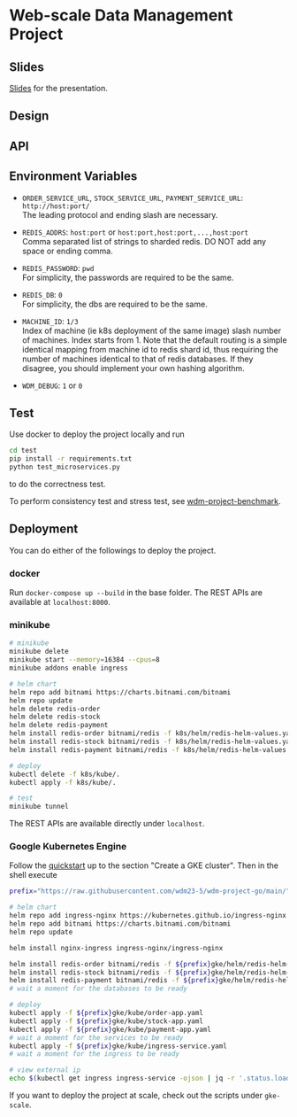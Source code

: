 # Web-scale Data Management Project

## Slides
[Slides](https://docs.google.com/presentation/d/1nz9gV4Jh8lg4LGen0oAvFr0xh2qfgl8t/) for the presentation.

## Design


## API


## Environment Variables
- `ORDER_SERVICE_URL`, `STOCK_SERVICE_URL`, `PAYMENT_SERVICE_URL`: `http://host:port/`  
  The leading protocol and ending slash are necessary.

- `REDIS_ADDRS`: `host:port` or `host:port,host:port,...,host:port`  
  Comma separated list of strings to sharded redis. DO NOT add any space or ending comma.

- `REDIS_PASSWORD`: `pwd`  
  For simplicity, the passwords are required to be the same.

- `REDIS_DB`: `0`  
  For simplicity, the dbs are required to be the same.

- `MACHINE_ID`: `1/3`  
  Index of machine (ie k8s deployment of the same image) slash number of machines. Index starts from 1. Note that the default routing is a simple identical mapping from machine id to redis shard id, thus requiring the number of machines identical to that of redis databases. If they disagree, you should implement your own hashing algorithm.

- `WDM_DEBUG`: `1` or `0`  



## Test
Use docker to deploy the project locally and run
```bash
cd test
pip install -r requirements.txt
python test_microservices.py
```
to do the correctness test.

To perform consistency test and stress test, see [wdm-project-benchmark](https://github.com/wdm23-5/wdm-project-benchmark).



## Deployment
You can do either of the followings to deploy the project.


### docker
Run `docker-compose up --build` in the base folder. The REST APIs are available at `localhost:8000`.


### minikube
```bash
# minikube
minikube delete
minikube start --memory=16384 --cpus=8
minikube addons enable ingress

# helm chart
helm repo add bitnami https://charts.bitnami.com/bitnami
helm repo update
helm delete redis-order
helm delete redis-stock
helm delete redis-payment
helm install redis-order bitnami/redis -f k8s/helm/redis-helm-values.yaml
helm install redis-stock bitnami/redis -f k8s/helm/redis-helm-values.yaml
helm install redis-payment bitnami/redis -f k8s/helm/redis-helm-values.yaml

# deploy
kubectl delete -f k8s/kube/.
kubectl apply -f k8s/kube/.

# test
minikube tunnel
```

The REST APIs are available directly under `localhost`.


### Google Kubernetes Engine
Follow the [quickstart](https://cloud.google.com/kubernetes-engine/docs/deploy-app-cluster) up to the section "Create a GKE cluster". Then in the shell execute
```bash
prefix="https://raw.githubusercontent.com/wdm23-5/wdm-project-go/main/"

# helm chart
helm repo add ingress-nginx https://kubernetes.github.io/ingress-nginx
helm repo add bitnami https://charts.bitnami.com/bitnami
helm repo update

helm install nginx-ingress ingress-nginx/ingress-nginx

helm install redis-order bitnami/redis -f ${prefix}gke/helm/redis-helm-values.yaml
helm install redis-stock bitnami/redis -f ${prefix}gke/helm/redis-helm-values.yaml
helm install redis-payment bitnami/redis -f ${prefix}gke/helm/redis-helm-values.yaml
# wait a moment for the databases to be ready

# deploy
kubectl apply -f ${prefix}gke/kube/order-app.yaml
kubectl apply -f ${prefix}gke/kube/stock-app.yaml
kubectl apply -f ${prefix}gke/kube/payment-app.yaml
# wait a moment for the services to be ready
kubectl apply -f ${prefix}gke/kube/ingress-service.yaml
# wait a moment for the ingress to be ready

# view external ip
echo $(kubectl get ingress ingress-service -ojson | jq -r '.status.loadBalancer.ingress[].ip')
```

If you want to deploy the project at scale, check out the scripts under `gke-scale`.
